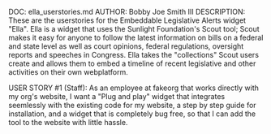 DOC: ella_userstories.md
AUTHOR: Bobby Joe Smith III
DESCRIPTION: These are the userstories for the Embeddable Legislative Alerts widget "Ella". Ella is a widget that uses the Sunlight Foundation's Scout tool; Scout makes it easy for anyone to follow the latest information on bills on a federal and state level as well as court opinions, federal regulations, oversight reports and speeches in Congress. Ella takes the "collections" Scout users create and allows them to embed a timeline of recent legislative and other activities on their own webplatform.  

USER STORY #1 (Staff):
As an employee at fakeorg that works directly with my org's website, I want a "Plug and play" widget that integrates seemlessly with the existing code for my website, a step by step guide for installation, and a widget that is completely bug free, so that I can add the tool to the website with little hassle. 

